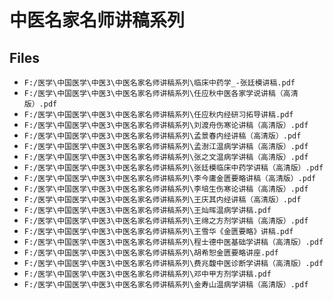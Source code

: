 # 中医名家名师讲稿系列

## Files

- `F:/医学\中国医学\中医3\中医名家名师讲稿系列\临床中药学_-张廷模讲稿.pdf`
- `F:/医学\中国医学\中医3\中医名家名师讲稿系列\任应秋中医各家学说讲稿（高清版）.pdf`
- `F:/医学\中国医学\中医3\中医名家名师讲稿系列\任应秋内经研习拓导讲稿.pdf`
- `F:/医学\中国医学\中医3\中医名家名师讲稿系列\刘渡舟伤寒论讲稿（高清版）.pdf`
- `F:/医学\中国医学\中医3\中医名家名师讲稿系列\孟景春内经讲稿（高清版）.pdf`
- `F:/医学\中国医学\中医3\中医名家名师讲稿系列\孟澍江温病学讲稿（高清版）.pdf`
- `F:/医学\中国医学\中医3\中医名家名师讲稿系列\张之文温病学讲稿（高清版）.pdf`
- `F:/医学\中国医学\中医3\中医名家名师讲稿系列\张廷模临床中药学讲稿（高清版）.pdf`
- `F:/医学\中国医学\中医3\中医名家名师讲稿系列\李今庸金匮要略讲稿（高清版）.pdf`
- `F:/医学\中国医学\中医3\中医名家名师讲稿系列\李培生伤寒论讲稿（高清版）.pdf`
- `F:/医学\中国医学\中医3\中医名家名师讲稿系列\王庆其内经讲稿（高清版）.pdf`
- `F:/医学\中国医学\中医3\中医名家名师讲稿系列\王灿晖温病学讲稿.pdf`
- `F:/医学\中国医学\中医3\中医名家名师讲稿系列\王绵之方剂学讲稿（高清版）.pdf`
- `F:/医学\中国医学\中医3\中医名家名师讲稿系列\王雪华《金匮要略》讲稿.pdf`
- `F:/医学\中国医学\中医3\中医名家名师讲稿系列\程士德中医基础学讲稿（高清版）.pdf`
- `F:/医学\中国医学\中医3\中医名家名师讲稿系列\胡希恕金匮要略讲座.pdf`
- `F:/医学\中国医学\中医3\中医名家名师讲稿系列\费兆馥中医诊断学讲稿（高清版）.pdf`
- `F:/医学\中国医学\中医3\中医名家名师讲稿系列\邓中甲方剂学讲稿.pdf`
- `F:/医学\中国医学\中医3\中医名家名师讲稿系列\金寿山温病学讲稿（高清版）.pdf`
